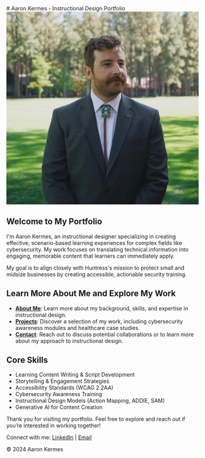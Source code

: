 <link rel="stylesheet" href="styles.css">
# Aaron Kermes - Instructional Design Portfolio

<img src="profile_picture.jpeg" alt="Profile picture of Aaron Kermes, instructional designer" class="profile-picture">

## Welcome to My Portfolio
I'm Aaron Kermes, an instructional designer specializing in creating effective, scenario-based learning experiences for complex fields like cybersecurity. My work focuses on translating technical information into engaging, memorable content that learners can immediately apply.

My goal is to align closely with Huntress's mission to protect small and midsize businesses by creating accessible, actionable security training.
## Learn More About Me and Explore My Work

- **[About Me](about.html)**: Learn more about my background, skills, and expertise in instructional design.
- **[Projects](projects.html)**: Discover a selection of my work, including cybersecurity awareness modules and healthcare case studies.
- **[Contact](contact.html)**: Reach out to discuss potential collaborations or to learn more about my approach to instructional design.

## Core Skills
- Learning Content Writing & Script Development
- Storytelling & Engagement Strategies
- Accessibility Standards (WCAG 2.2AA)
- Cybersecurity Awareness Training
- Instructional Design Models (Action Mapping, ADDIE, SAM)
- Generative AI for Content Creation

Thank you for visiting my portfolio. Feel free to explore and reach out if you’re interested in working together!

<footer>
    <p>Connect with me: 
        <a href="https://linkedin.com/in/aaron-kermes" target="_blank"><i class="fab fa-linkedin"></i> LinkedIn</a> | 
        <a href="mailto:akermes@outlook.com"><i class="fas fa-envelope"></i> Email</a>
    </p>
    <p>&copy; 2024 Aaron Kermes</p>
</footer>
